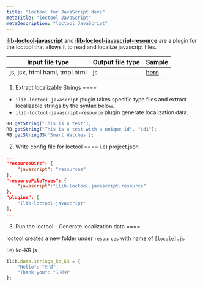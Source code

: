 ```yaml
---
title: "loctool for JavaScript devs"
metaTitle: "loctool JavaScript"
metaDescription: "loctool JavaScript"
---
```


**[ilib-loctool-javascript](https://github.com/iLib-js/ilib-loctool-javascript)** and **[ilib-loctool-javascript-resource](https://github.com/iLib-js/ilib-loctool-javascript-resource)**  are a plugin for the loctool that allows it to read and localize javascript files.  

|        Input file type        | Output file type | Sample |
|:-----------------------------:|------------------|--------|
| js, jsx, html.haml, tmpl.html |        js        |  [here](https://github.com/iLib-js/ilib-loctool-samples)  |


1) Extract localizable Strings
====
* `ilib-loctool-javascript` plugin takes specific type files  and extract localizable strings by the syntax below.  
* `ilib-loctool-javascript-resource` plugin generate localization data.

```javascript
RB.getString("This is a test");
RB.getString("This is a test with a unique id", "id1");
RB.getStringJS('Smart Watches');
```

2) Write config file for loctool
====
i.e) project.json

```json
...
"resourceDirs": {
    "javascript": "resources"
},
"resourceFileTypes": {
    "javascript":"ilib-loctool-javascript-resource"
},
"plugins": [
    "ilib-loctool-javascript"
],
...
```

3) Run the loctool - Generate localization data 
====

loctool creates a new folder under `resources` with name of `[locale].js` 

i.e) ko-KR.js 
```javascript
ilib.data.strings_ko_KR = {
    "Hello": "안녕",
    "Thank you": "고마워"
};
```